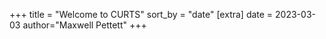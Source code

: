 +++
title = "Welcome to CURTS"
sort_by = "date" 
[extra]
date = 2023-03-03
author="Maxwell Pettett"
+++
 

